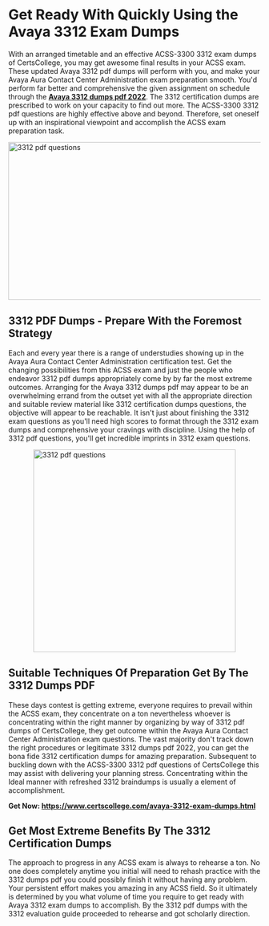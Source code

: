 <h1><strong>Get Ready With Quickly Using the Avaya 3312 Exam Dumps&nbsp;</strong></h1>
<p><span style="font-weight: 400;">With an arranged timetable and an effective ACSS-3300 3312 exam dumps of CertsCollege, you may get awesome final results in your ACSS exam. These updated Avaya 3312 pdf dumps will perform with you, and make your Avaya Aura Contact Center Administration exam preparation smooth. You'd perform far better and comprehensive the given assignment on schedule through the <strong><a href="https://www.certscollege.com/avaya-3312-exam-dumps.html">Avaya 3312 dumps pdf 2022</a></strong>. The 3312 certification dumps are prescribed to work on your capacity to find out more. The ACSS-3300 3312 pdf questions are highly effective above and beyond. Therefore, set oneself up with an inspirational viewpoint and accomplish the ACSS exam preparation task.&nbsp;</span></p>
<p><span style="font-weight: 400;"><img style="display: block; margin-left: auto; margin-right: auto;" src="https://i.ibb.co/CPDK3ps/Yellow-and-Blue-Initiative-Blog-Banner.png" alt="3312 pdf questions" width="559" height="315" /></span></p>
<h2><strong>3312 PDF Dumps - Prepare With the Foremost Strategy</strong></h2>
<p><span style="font-weight: 400;">Each and every year there is a range of understudies showing up in the Avaya Aura Contact Center Administration certification test. Get the changing possibilities from this ACSS exam and just the people who endeavor 3312 pdf dumps appropriately come by by far the most extreme outcomes. Arranging for the Avaya 3312 dumps pdf may appear to be an overwhelming errand from the outset yet with all the appropriate direction and suitable review material like 3312 certification dumps questions, the objective will appear to be reachable. It isn't just about finishing the 3312 exam questions as you'll need high scores to format through the 3312 exam dumps and comprehensive your cravings with discipline. Using the help of 3312 pdf questions, you'll get incredible imprints in 3312 exam questions.</span></p>
<p><span style="font-weight: 400;"><a href="https://tinyurl.com/ycd9ylbt"><img style="display: block; margin-left: auto; margin-right: auto;" src="https://i.ibb.co/9tMrhdY/Teacher-Appreciation-Invitation.png" alt="3312 pdf questions " width="404" height="404" /></a></span></p>
<h2><strong>Suitable Techniques Of Preparation Get By The 3312 Dumps PDF</strong></h2>
<p><span style="font-weight: 400;">These days contest is getting extreme, everyone requires to prevail within the ACSS exam, they concentrate on a ton nevertheless whoever is concentrating within the right manner by organizing by way of 3312 pdf dumps of CertsCollege, they get outcome within the Avaya Aura Contact Center Administration exam questions. The vast majority don't track down the right procedures or legitimate 3312 dumps pdf 2022, you can get the bona fide 3312 certification dumps for amazing preparation. Subsequent to buckling down with the ACSS-3300 3312 pdf questions of CertsCollege this may assist with delivering your planning stress. Concentrating within the Ideal manner with refreshed 3312 braindumps is usually a element of accomplishment.</span></p>
<p><span style="font-weight: 400;"><strong>Get Now: <a href="https://www.certscollege.com/avaya-3312-exam-dumps.html">https://www.certscollege.com/avaya-3312-exam-dumps.html</a></strong></span></p>
<h2><strong>Get Most Extreme Benefits By The 3312 Certification Dumps</strong></h2>
<p><span style="font-weight: 400;">The approach to progress in any ACSS exam is always to rehearse a ton. No one does completely anytime you initial will need to rehash practice with the 3312 dumps pdf you could possibly finish it without having any problem. Your persistent effort makes you amazing in any ACSS field. So it ultimately is determined by you what volume of time you require to get ready with Avaya 3312 exam dumps to accomplish. By the 3312 pdf dumps with the 3312 evaluation guide proceeded to rehearse and got scholarly direction.</span></p>
